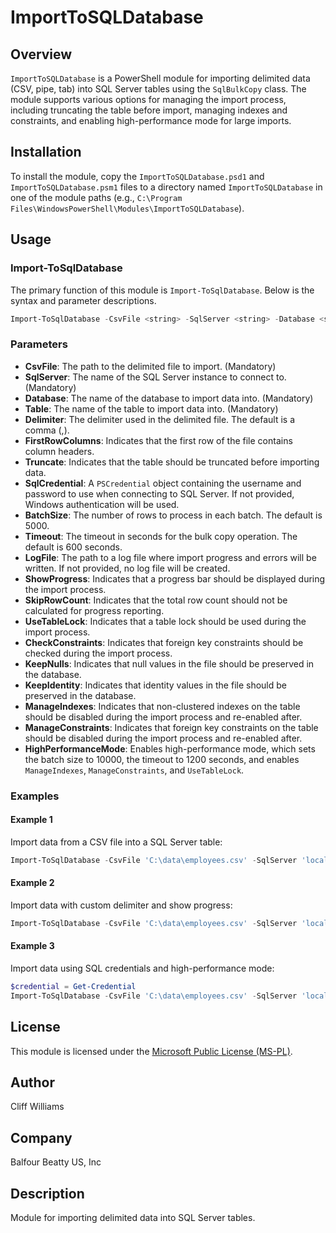 # ImportToSQLDatabase

## Overview

`ImportToSQLDatabase` is a PowerShell module for importing delimited data (CSV, pipe, tab) into SQL Server tables using the `SqlBulkCopy` class. The module supports various options for managing the import process, including truncating the table before import, managing indexes and constraints, and enabling high-performance mode for large imports.

## Installation

To install the module, copy the `ImportToSQLDatabase.psd1` and `ImportToSQLDatabase.psm1` files to a directory named `ImportToSQLDatabase` in one of the module paths (e.g., `C:\Program Files\WindowsPowerShell\Modules\ImportToSQLDatabase`).

## Usage

### Import-ToSqlDatabase

The primary function of this module is `Import-ToSqlDatabase`. Below is the syntax and parameter descriptions.

```powershell
Import-ToSqlDatabase -CsvFile <string> -SqlServer <string> -Database <string> -Table <string> [-Delimiter <string>] [-FirstRowColumns] [-Truncate] [-SqlCredential <PSCredential>] [-BatchSize <int>] [-Timeout <int>] [-LogFile <string>] [-ShowProgress] [-SkipRowCount] [-UseTableLock] [-CheckConstraints] [-KeepNulls] [-KeepIdentity] [-ManageIndexes] [-ManageConstraints] [-HighPerformanceMode]
```

### Parameters

- **CsvFile**: The path to the delimited file to import. (Mandatory)
- **SqlServer**: The name of the SQL Server instance to connect to. (Mandatory)
- **Database**: The name of the database to import data into. (Mandatory)
- **Table**: The name of the table to import data into. (Mandatory)
- **Delimiter**: The delimiter used in the delimited file. The default is a comma (,).
- **FirstRowColumns**: Indicates that the first row of the file contains column headers.
- **Truncate**: Indicates that the table should be truncated before importing data.
- **SqlCredential**: A `PSCredential` object containing the username and password to use when connecting to SQL Server. If not provided, Windows authentication will be used.
- **BatchSize**: The number of rows to process in each batch. The default is 5000.
- **Timeout**: The timeout in seconds for the bulk copy operation. The default is 600 seconds.
- **LogFile**: The path to a log file where import progress and errors will be written. If not provided, no log file will be created.
- **ShowProgress**: Indicates that a progress bar should be displayed during the import process.
- **SkipRowCount**: Indicates that the total row count should not be calculated for progress reporting.
- **UseTableLock**: Indicates that a table lock should be used during the import process.
- **CheckConstraints**: Indicates that foreign key constraints should be checked during the import process.
- **KeepNulls**: Indicates that null values in the file should be preserved in the database.
- **KeepIdentity**: Indicates that identity values in the file should be preserved in the database.
- **ManageIndexes**: Indicates that non-clustered indexes on the table should be disabled during the import process and re-enabled after.
- **ManageConstraints**: Indicates that foreign key constraints on the table should be disabled during the import process and re-enabled after.
- **HighPerformanceMode**: Enables high-performance mode, which sets the batch size to 10000, the timeout to 1200 seconds, and enables `ManageIndexes`, `ManageConstraints`, and `UseTableLock`.

### Examples

#### Example 1

Import data from a CSV file into a SQL Server table:

```powershell
Import-ToSqlDatabase -CsvFile 'C:\data\employees.csv' -SqlServer 'localhost' -Database 'HR' -Table 'Employees'
```

#### Example 2

Import data with custom delimiter and show progress:

```powershell
Import-ToSqlDatabase -CsvFile 'C:\data\employees.csv' -SqlServer 'localhost' -Database 'HR' -Table 'Employees' -Delimiter '|' -ShowProgress
```

#### Example 3

Import data using SQL credentials and high-performance mode:

```powershell
$credential = Get-Credential
Import-ToSqlDatabase -CsvFile 'C:\data\employees.csv' -SqlServer 'localhost' -Database 'HR' -Table 'Employees' -SqlCredential $credential -HighPerformanceMode
```

## License

This module is licensed under the [Microsoft Public License (MS-PL)](https://opensource.org/license/ms-pl-html).

## Author

Cliff Williams

## Company

Balfour Beatty US, Inc

## Description

Module for importing delimited data into SQL Server tables.